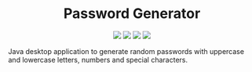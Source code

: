 <div align="center">

# Password Generator

![](https://img.shields.io/github/stars/Kesares/PasswordGenerator?style=social)
![](https://api.visitorbadge.io/api/visitors?path=https%3A%2F%2Fgithub.com%2FKesares%2FPasswordGenerator&label=Visitors&labelColor=%235c5d5d&countColor=%230b7dbc&style=plastic)
![](https://img.shields.io/tokei/lines/github/Kesares/PasswordGenerator)
![](https://img.shields.io/github/repo-size/Kesares/PasswordGenerator)

</div>


Java desktop application to generate random passwords with uppercase and lowercase letters, numbers and special characters.